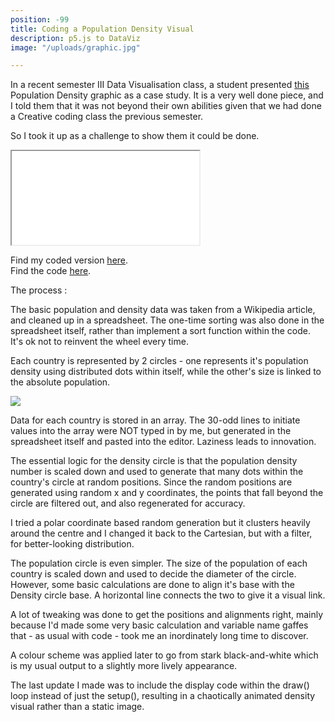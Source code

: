 ```yaml
---
position: -99
title: Coding a Population Density Visual
description: p5.js to DataViz
image: "/uploads/graphic.jpg"

---
```

In a recent semester III Data Visualisation class, a student presented [this](https://www.behance.net/gallery/99114047/Population-Density) Population Density graphic as a case study. It is a very well done piece, and I told them that it was not beyond their own abilities given that we had done a Creative coding class the previous semester.

So I took it up as a challenge to show them it could be done.

<iframe src="[https://editor.p5js.org/jesmehta/embed/tkp-5Pe9L](https://editor.p5js.org/jesmehta/embed/tkp-5Pe9L "https://editor.p5js.org/jesmehta/embed/tkp-5Pe9L")"></iframe>

Find my coded version [here](https://editor.p5js.org/jesmehta/present/tkp-5Pe9L).  
Find the code [here](https://editor.p5js.org/jesmehta/sketches/tkp-5Pe9L).

The process :

The basic population and density data was taken from a Wikipedia article, and cleaned up in a spreadsheet. The one-time sorting was also done in the spreadsheet itself, rather than implement a sort function within the code. It's ok not to reinvent the wheel every time.

Each country is represented by 2 circles - one represents it's population density using distributed dots within itself, while the other's size is linked to the absolute population.

![](/uploads/graphic-3.jpg)

Data for each country is stored in an array. The 30-odd lines to initiate values into the array were NOT typed in by me, but generated in the spreadsheet itself and pasted into the editor. Laziness leads to innovation.

The essential logic for the density circle is that the population density number is scaled down and used to generate that many dots within the country's circle at random positions. Since the random positions are generated using random x and y coordinates, the points that fall beyond the circle are filtered out, and also regenerated for accuracy.

I tried a polar coordinate based random generation but it clusters heavily around the centre and I changed it back to the Cartesian, but with a filter, for better-looking distribution.

The population circle is even simpler. The size of the population of each country is scaled down and used to decide the diameter of the circle.  However, some basic calculations are done to align it's base with the Density circle base. A horizontal line connects the two to give it a visual link.

A lot of tweaking was done to get the positions and alignments right, mainly because I'd made some very basic calculation and variable name gaffes that - as usual with code - took me an inordinately long time to discover.

A colour scheme was applied later to go from stark black-and-white which is my usual output to a slightly more lively appearance.

The last update I made was to include the display code within the draw() loop instead of just the setup(), resulting in a chaotically animated density visual rather than a static image.